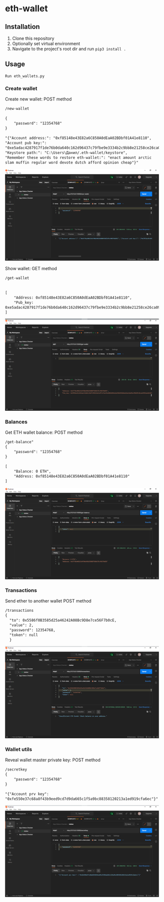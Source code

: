 # eth-wallet 

## Installation
1. Clone this repository  
2. Optionally set virtual environment  
3. Navigate to the project's root dir and run `pip3 install .`   
 
## Usage
```
Run eth_wallets.py

```

### Create wallet
Create new wallet:
POST method
```
/new-wallet

{
    "password": "12354768"
}

"{"Account address:": "0xf85148e43E82a6C850A0dEaA02BDbf01A41e8110", 
"Account pub key:": "0xe5adac4287917f1de76b0da640c162d96437c79fbe9e3334b2c9bb8e21258ce26ca094ed22fb7420ab2efea59750408bd0f28ae6f14bf39056ac95b8b4c289ef", 
"Keystore path:": "C:\Users\Данил/.eth-wallet/keystore", 
"Remember these words to restore eth-wallet:": "enact amount arctic slam muffin regular word devote dutch afford opinion cheap"}"
```
![Alt text](eth-wallet/doc/imgs/postman-new-wallet.png?raw=true "Create new wallets!")

Show wallet:
GET method
```
/get-wallet


[
    "Address: 0xf85148e43E82a6C850A0dEaA02BDbf01A41e8110",
    "Pub_key: 0xe5adac4287917f1de76b0da640c162d96437c79fbe9e3334b2c9bb8e21258ce26ca094ed22fb7420ab2efea59750408bd0f28ae6f14bf39056ac95b8b4c289ef"
]
```
![Alt text](eth-wallet/doc/imgs/postman-get-wallet.png?raw=true "Get wallet!")

### Balances
Get ETH wallet balance:
POST method
```
/get-balance"
{
    "password": "12354768"
}

[
    "Balance: 0 ETH",
    "Address: 0xf85148e43E82a6C850A0dEaA02BDbf01A41e8110"
]
```
![Alt text](eth-wallet/doc/imgs/postman-get-balance.png?raw=true "Wallet's get balance!")

### Transactions
Send ether to another wallet
POST method
```
/transactions
{
  "to": 0x5586f0B3585d25a46242A08Bc9D8e7ce56F7b0cE,
  "value": 2,
  "password": 12354768,
  "token": null
  }

```
![Alt text](eth-wallet/doc/imgs/postman-transactions.png?raw=true "Wallet's send transaction!")

### Wallet utils

Reveal wallet master private key:
POST method
```
/secretkey
{
    "password": "12354768"
}
  
"{"Account prv key": "0xfe550e37c68a8f43b9eed9cd7d9da665c1f5a9bc88358120213a1ed919cfa6ec"}"
``` 
![Alt text](eth-wallet/doc/imgs/postman-secretkey.png?raw=true "Wallet's Secret key!")  

